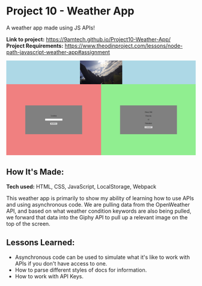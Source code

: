 # Project 10 - Weather App
A weather app made using JS APIs!

**Link to project:** https://9amtech.github.io/Project10-Weather-App/ <br>
**Project Requirements:** https://www.theodinproject.com/lessons/node-path-javascript-weather-app#assignment

![Thumbnail for the the todo-list project.](https://github.com/9AMTech/Project10-Weather-App/blob/main/thumbnail.png?raw=true)

## How It's Made:

**Tech used:** HTML, CSS, JavaScript, LocalStorage, Webpack

This weather app is primarily to show my ability of learning how to use APIs and using asynchronous code. We are pulling
data from the OpenWeather API, and based on what weather condition keywords are also being pulled, we forward that data 
into the Giphy API to pull up a relevant image on the top of the screen.

## Lessons Learned:

- Asynchronous code can be used to simulate what it's like to work with APIs if you don't have access to one.
- How to parse different styles of docs for information.
- How to work with API Keys.

